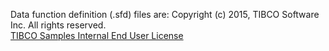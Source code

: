 Data function definition (.sfd) files are:
Copyright (c) 2015, TIBCO Software Inc. All rights reserved.<br/>
[TIBCO Samples Internal End User License](http://www.tibco.com/multimedia/tibco-samples-eula.pdf)